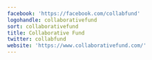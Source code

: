 ```yaml
---
facebook: 'https://facebook.com/collabfund'
logohandle: collaborativefund
sort: collaborativefund
title: Collaborative Fund
twitter: collabfund
website: 'https://www.collaborativefund.com/'
---
```


